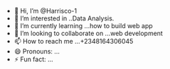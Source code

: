 - 👋 Hi, I’m @Harrisco-1
- 👀 I’m interested in ..Data Analysis.
- 🌱 I’m currently learning ...how to build web app
- 💞️ I’m looking to collaborate on ...web development
- 📫 How to reach me ...+2348164306045
- 😄 Pronouns: ...
- ⚡ Fun fact: ...

<!---
Harrisco-1/Harrisco-1 is a ✨ special ✨ repository because its `README.md` (this file) appears on your GitHub profile.
You can click the Preview link to take a look at your changes.
--->
